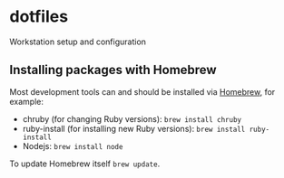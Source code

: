 # dotfiles
Workstation setup and configuration

## Installing packages with Homebrew

Most development tools can and should be installed via [Homebrew](http://brew.sh/), for example:

- chruby (for changing Ruby versions): `brew install chruby`
- ruby-install (for installing new Ruby versions): `brew install ruby-install`
- Nodejs: `brew install node`

To update Homebrew itself `brew update`.
